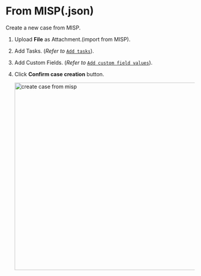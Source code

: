 # From MISP(.json)

Create a new case from MISP.

1. Upload **File** as Attachment.(import from MISP).
1. Add Tasks. (*Refer to* [`Add tasks`](../cases/adding_to_a_case.md#add-tasks)).
1. Add Custom Fields. (*Refer to* [`Add custom field values`](../cases/adding_to_a_case.md#add-custom-field-values)).

1. Click **Confirm case creation** button. 

    <img src="../images/create_case_from_misp.png" alt="create case from misp" width="500" height="500"/>